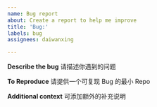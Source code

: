 ```yaml
---
name: Bug report
about: Create a report to help me improve
title: 'Bug:'
labels: bug
assignees: daiwanxing

---
```


**Describe the bug**
请描述你遇到的问题

**To Reproduce**
请提供一个可复现 Bug 的最小 Repo

**Additional context**
可添加额外的补充说明
